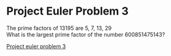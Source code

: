 # Project Euler Problem 3

The prime factors of 13195 are 5, 7, 13, 29\
What is the largest prime factor of the number 600851475143?

[Project euler problem 3](https://projecteuler.net/problem=3)